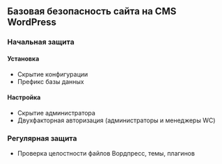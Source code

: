 ## Базовая безопасность сайта на CMS WordPress
### Начальная защита
#### Установка
- Скрытие конфигурации
- Префикс базы данных

#### Настройка
- Скрытие администратора
- Двухфакторная авторизация (администраторы и менеджеры WC)

### Регулярная защита
- Проверка целостности файлов Вордпресс, темы, плагинов
